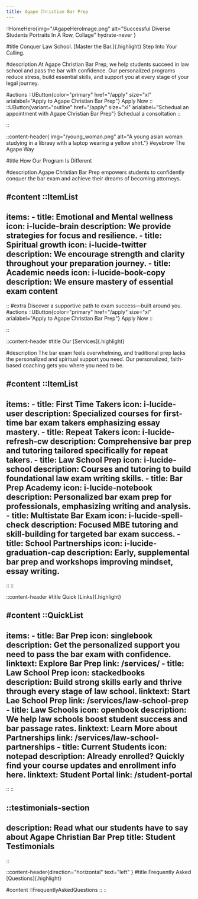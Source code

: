 ```yaml
---
title: Agape Christian Bar Prep
---
```


::HomeHero{img="/AgapeHeroImage.png" alt="Successful Diverse Students Portraits In A Row, Collage" hydrate-never }

#title
Conquer Law School. [Master the Bar.]{.highlight} Step Into Your Calling.

#description
At Agape Christian Bar Prep, we help students succeed in law school and pass the bar with confidence. Our personalized programs reduce stress, build essential skills, and support you at every stage of your legal journey.

#actions
  ::UButton{color="primary" href="/apply" size="xl" arialabel="Apply to Agape Christian Bar Prep"}
  Apply Now
  ::
  ::UButton{variant="outline" href="/apply" size="xl" arialabel="Schedual an appointment with Agape Christian Bar Prep"}
  Schedual a consoltation
  ::

::

::content-header{ img="/young_woman.png" alt="A young asian woman studying in a libraey with a laptop wearing a yellow shirt."}
#eyebrow
The Agape Way

#title
How Our Program Is Different

#description
Agape Christian Bar Prep empowers students to confidently conquer the bar exam and achieve their dreams of becoming attorneys.

#content
  ::ItemList
  ---
  items:
    - title: Emotional and Mental wellness
      icon: i-lucide-brain
      description: We provide strategies for focus and resilience.
    - title: Spiritual growth
      icon: i-lucide-twitter
      description: We encourage strength and clarity throughout your preparation journey.
    - title: Academic needs
      icon: i-lucide-book-copy
      description: We ensure mastery of essential exam content
  ---
  ::
#extra
Discover a supportive path to exam success—built around you.
#actions
  ::UButton{color="primary" href="/apply" size="xl" arialabel="Apply to Agape Christian Bar Prep"}
  Apply Now
  ::

::




::content-header
#title
Our [Services]{.highlight}

#description
The bar exam feels overwhelming, and traditional prep lacks the personalized and spiritual support you need. Our personalized, faith-based coaching gets you where you need to be.

#content
  ::ItemList
  ---
  items:
    - title: First Time Takers
      icon: i-lucide-user
      description: Specialized courses for first-time bar exam takers emphasizing essay mastery.
    - title: Repeat Takers
      icon: i-lucide-refresh-cw
      description: Comprehensive bar prep and tutoring tailored specifically for repeat takers.
    - title: Law School Prep
      icon: i-lucide-school
      description: Courses and tutoring to build foundational law exam writing skills.
    - title: Bar Prep Academy
      icon: i-lucide-notebook
      description: Personalized bar exam prep for professionals, emphasizing writing and analysis.
    - title: Multistate Bar Exam
      icon: i-lucide-spell-check
      description: Focused MBE tutoring and skill-building for targeted bar exam success.
    - title: School Partnerships
      icon: i-lucide-graduation-cap
      description: Early, supplemental bar prep and workshops improving mindset, essay writing.
  ---
  ::
::

::content-header
#title
Quick [Links]{.highlight}

#content
  ::QuickList
  ---
  items:
    - title: Bar Prep
      icon: singlebook
      description: Get the personalized support you need to pass the bar exam with confidence.
      linktext: Explore Bar Prep
      link: /services/
    - title: Law School Prep
      icon: stackedbooks
      description: Build strong skills early and thrive through every stage of law school.
      linktext: Start Lae School Prep
      link: /services/law-school-prep
    - title: Law Schools
      icon: openbook
      description: We help law schools boost student success and bar passage rates.
      linktext: Learn More about Partnerships
      link: /services/law-school-partnerships
    - title: Current Students
      icon: notepad
      description: Already enrolled? Quickly find your course updates and enrollment info here.
      linktext: Student Portal
      link: /student-portal
  ---
  ::
::


::testimonials-section
---
description: Read what our students have to say about Agape Christian Bar Prep
title: Student Testimonials
---
::

::content-header{direction="horizontal" text="left" }
#title
Frequently Asked [Questions]{.highlight}

#content
  ::FrequentlyAskedQuestions
  ::
::
